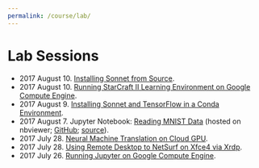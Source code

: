 ```yaml
---
permalink: /course/lab/
---
```

# Lab Sessions

* 2017 August 10. [Installing Sonnet from Source](http://realai.org/course/lab/sonnet-source/).
* 2017 August 10. [Running StarCraft II Learning Environment on Google Compute Engine](http://realai.org/course/lab/gce-sc2le/).
* 2017 August 9. [Installing Sonnet and TensorFlow in a Conda Environment](http://realai.org/course/lab/conda-tf-snt/).
* 2017 August 7. Jupyter Notebook: [Reading MNIST Data](http://nbviewer.jupyter.org/url/realai.org/course/lab/reading-MNIST-data.ipynb) (hosted on nbviewer; [GitHub](https://github.com/real-ai/realai.org/blob/master/course/lab/reading-MNIST-data.ipynb); [source](http://realai.org/course/lab/reading-MNIST-data.ipynb)).
* 2017 July 28. [Neural Machine Translation on Cloud GPU](http://realai.org/course/lab/gpu-tf-nmt/).
* 2017 July 28. [Using Remote Desktop to NetSurf on Xfce4 via Xrdp](http://realai.org/course/lab/rdp-netsurf-xfce4/).
* 2017 July 26. [Running Jupyter on Google Compute Engine](http://realai.org/course/lab/gce-jupyter/). 

